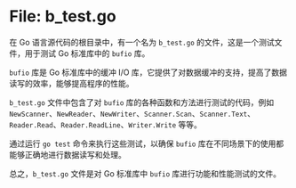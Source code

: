 # File: b_test.go

在 Go 语言源代码的根目录中，有一个名为 `b_test.go` 的文件，这是一个测试文件，用于测试 Go 标准库中的 `bufio` 库。

`bufio` 库是 Go 标准库中的缓冲 I/O 库，它提供了对数据缓冲的支持，提高了数据读写的效率，能够提高程序的性能。

`b_test.go` 文件中包含了对 `bufio` 库的各种函数和方法进行测试的代码，例如 `NewScanner`、`NewReader`、`NewWriter`、`Scanner.Scan`、`Scanner.Text`、`Reader.Read`、`Reader.ReadLine`、`Writer.Write` 等等。

通过运行 `go test` 命令来执行这些测试，以确保 `bufio` 库在不同场景下的使用都能够正确地进行数据读写和处理。

总之，`b_test.go` 文件是对 Go 标准库中 `bufio` 库进行功能和性能测试的文件。

